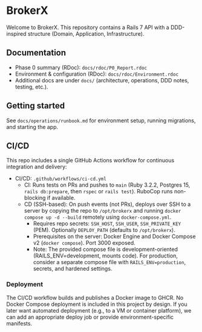 # BrokerX

Welcome to BrokerX. This repository contains a Rails 7 API with a DDD-inspired structure (Domain, Application, Infrastructure).

## Documentation

- Phase 0 summary (RDoc): `docs/rdoc/P0_Report.rdoc`
- Environment & configuration (RDoc): `docs/rdoc/Environment.rdoc`
- Additional docs are under `docs/` (architecture, operations, DDD notes, testing, etc.).

## Getting started

See `docs/operations/runbook.md` for environment setup, running migrations, and starting the app.

## CI/CD

This repo includes a single GitHub Actions workflow for continuous integration and delivery:

- CI/CD: `.github/workflows/ci-cd.yml`
	- CI: Runs tests on PRs and pushes to `main` (Ruby 3.2.2, Postgres 15, `rails db:prepare`, then `rspec` or `rails test`). RuboCop runs non-blocking if available.
	- CD (SSH-based): On push events (not PRs), deploys over SSH to a server by copying the repo to `/opt/brokerx` and running `docker compose up -d --build` remotely using `docker-compose.yml`.
		- Requires repo secrets: `SSH_HOST`, `SSH_USER`, `SSH_PRIVATE_KEY` (PEM). Optionally `DEPLOY_PATH` (defaults to `/opt/brokerx`).
		- Prerequisites on the server: Docker Engine and Docker Compose v2 (`docker compose`). Port 3000 exposed.
		- Note: The provided compose file is development-oriented (RAILS_ENV=development, mounts code). For production, consider a separate compose file with `RAILS_ENV=production`, secrets, and hardened settings.

### Deployment

The CI/CD workflow builds and publishes a Docker image to GHCR. No Docker Compose deployment is included in this project by design. If you later want automated deployment (e.g., to a VM or container platform), we can add an appropriate deploy job or provide environment-specific manifests.